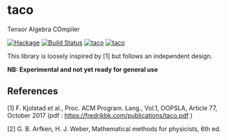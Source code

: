 # taco

Tensor Algebra COmpiler

[![Hackage](https://img.shields.io/hackage/v/taco.svg)](https://hackage.haskell.org/package/taco)  [![Build Status](https://travis-ci.org/ocramz/taco-hs.png)](https://travis-ci.org/ocramz/taco-hs)
[![taco](http://stackage.org/package/taco/badge/lts)](http://stackage.org/lts/package/taco)
[![taco](http://stackage.org/package/taco/badge/nightly)](http://stackage.org/nightly/package/taco)

This library is loosely inspired by [1] but follows an independent design.

**NB: Experimental and not yet ready for general use**




## References

[1] F. Kjolstad et al., Proc. ACM Program. Lang., Vol.1, OOPSLA, Article 77, October 2017 (pdf : https://fredrikbk.com/publications/taco.pdf )

[2] G. B. Arfken, H. J. Weber, Mathematical methods for physicists, 6th ed.